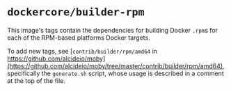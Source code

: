 # `dockercore/builder-rpm`

This image's tags contain the dependencies for building Docker `.rpm`s for each of the RPM-based platforms Docker targets.

To add new tags, see [`contrib/builder/rpm/amd64` in https://github.com/alcideio/moby](https://github.com/alcideio/moby/tree/master/contrib/builder/rpm/amd64), specifically the `generate.sh` script, whose usage is described in a comment at the top of the file.
